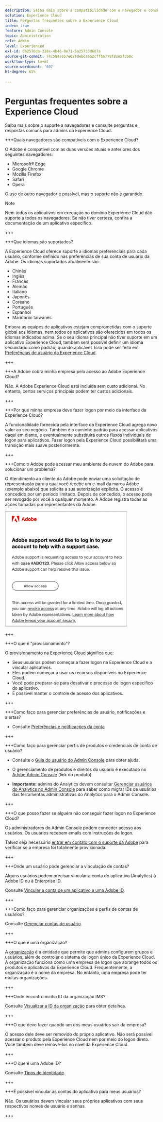 ```yaml
---
description: Saiba mais sobre a compatibilidade com o navegador e consulte perguntas e respostas comuns para administradores na Adobe Experience Cloud.
solution: Experience Cloud
title: Perguntas frequentes sobre a Experience Cloud
index: true
feature: Admin Console
topic: Administration
role: Admin
level: Experienced
exl-id: 062576da-328e-4b46-9e71-5a25733d607a
source-git-commit: 74c584e657e02fdebcaa52cffb6778f8ce5f350c
workflow-type: tm+mt
source-wordcount: '697'
ht-degree: 65%

---
```


# Perguntas frequentes sobre a Experience Cloud

Saiba mais sobre o suporte a navegadores e consulte perguntas e respostas comuns para admins da Experience Cloud.

+++Quais navegadores são compatíveis com o Experience Cloud?

O Adobe é compatível com as duas versões atuais e anteriores dos seguintes navegadores:

* Microsoft® Edge
* Google Chrome
* Mozilla Firefox
* Safari
* Opera

O uso de outro navegador é possível, mas o suporte não é garantido.

>[!NOTE]
>
>Nem todos os aplicativos em execução no domínio Experience Cloud dão suporte a todos os navegadores. Se não tiver certeza, confira a documentação de um aplicativo específico.

+++

+++Que idiomas são suportados?

A Experience Cloud oferece suporte a idiomas preferenciais para cada usuário, conforme definido nas preferências de sua conta de usuário da Adobe. Os idiomas suportados atualmente são:

* Chinês
* Inglês
* Francês
* Alemão
* Italiano
* Japonês
* Coreano
* Português
* Espanhol
* Mandarim taiwanês

Embora as equipes de aplicativos estejam comprometidas com o suporte global aos idiomas, nem todos os aplicativos são oferecidos em todos os idiomas indicados acima. Se o seu idioma principal não tiver suporte em um aplicativo Experience Cloud, também será possível definir um idioma secundário como padrão, quando aplicável. Isso pode ser feito em [Preferências de usuário da Experience Cloud](https://experience.adobe.com/preferences).

+++

+++A Adobe cobra minha empresa pelo acesso ao Adobe Experience Cloud?

Não. A Adobe Experience Cloud está incluída sem custo adicional. No entanto, certos serviços principais podem ter custos adicionais.

+++

+++Por que minha empresa deve fazer logon por meio da interface da Experience Cloud?

A funcionalidade fornecida pela interface da Experience Cloud agrega novo valor ao seu negócio. Também é o caminho padrão para acessar aplicativos daqui em diante, e eventualmente substituirá outros fluxos individuais de logon para aplicativos. Fazer logon pela Experience Cloud possibilitará uma transição mais suave posteriormente.

+++

+++Como o Adobe pode acessar meu ambiente de nuvem do Adobe para solucionar um problema?

O Atendimento ao cliente da Adobe pode enviar uma solicitação de representação para a qual você recebe um e-mail da marca Adobe (exemplo abaixo) que solicita a sua autorização explícita. O acesso é concedido por um período limitado. Depois de concedido, o acesso pode ser revogado por você a qualquer momento. A Adobe registra todas as ações tomadas por representantes da Adobe.

![Caso de suporte da Adobe](../assets/support-email.png)

+++

+++O que é &quot;provisionamento&quot;?

O provisionamento na Experience Cloud significa que:

* Seus usuários podem começar a fazer logon na Experience Cloud e a vincular aplicativos.
* Eles podem começar a usar os recursos disponíveis no Experience Cloud.
* Você pode preparar-se para desativar o processo de logon específico do aplicativo.
* É possível manter o controle de acesso dos aplicativos.

+++

+++Como faço para gerenciar preferências de usuário, notificações e alertas?

* Consulte [Preferências e notificações da conta](/help/interface/features/account-preferences.md)

+++

+++Como faço para gerenciar perfis de produtos e credenciais de conta de usuário?

* Consulte o [Guia do usuário do Admin Console](https://helpx.adobe.com/br/enterprise/admin-guide.html) para obter ajuda.

* O gerenciamento de produtos e direitos do usuário é executado no [Adobe Admin Console](https://adminconsole.adobe.com/enterprise) (link do produto).

* **Importante:** admins do Analytics devem consultar [Gerenciar usuários do Analytics no Admin Console](https://experienceleague.adobe.com/docs/analytics/admin/user-product-management/migrate-users/c-migration-tool.html) para saber como migrar IDs de usuários das ferramentas administrativas do Analytics para o Admin Console.

+++

+++O que posso fazer se alguém não conseguir fazer logon no Experience Cloud?

Os administradores do Admin Console podem conceder acesso aos usuários. Os usuários recebem emails com instruções de logon.

Talvez seja necessário [entrar em contato com o suporte da Adobe](https://experienceleague.adobe.com/?support-solution=General&lang=pt-BR#support) para verificar se a empresa foi totalmente provisionada.

+++

+++Onde um usuário pode gerenciar a vinculação de contas?

Alguns usuários podem precisar vincular a conta do aplicativo (Analytics) à Adobe ID ou à Enterprise ID.

Consulte [Vincular a conta de um aplicativo a uma Adobe ID](../administration/organizations.md).

+++

+++Como faço para gerenciar organizações e perfis de contas de usuários?

Consulte [Gerenciar contas de usuário](../administration/organizations.md).

+++

+++O que é uma organização?

A [organização](../administration/organizations.md) é a entidade que permite que admins configurem grupos e usuários, além de controlar o sistema de logon único da Experience Cloud. A organização funciona como uma empresa de logon que abrange todos os produtos e aplicativos da Experience Cloud. Frequentemente, a organização é o nome da empresa. No entanto, uma empresa pode ter muitas organizações.

+++

+++Onde encontro minha ID da organização IMS?

Consulte [Visualizar a ID da organização](../administration/organizations.md) para obter detalhes.

+++

+++O que devo fazer quando um dos meus usuários sair da empresa?

O acesso dele deve ser removido do próprio aplicativo. Não será possível acessar o produto pela Experience Cloud nem por meio do logon direto. Você também deve removê-los no nível da Experience Cloud.

+++

+++O que é uma Adobe ID?

Consulte [Tipos de identidade](https://helpx.adobe.com/br/enterprise/using/identity.html).

+++

+++É possível vincular as contas do aplicativo para meus usuários?

Não. Os usuários devem vincular seus próprios aplicativos com seus respectivos nomes de usuário e senhas.

+++
